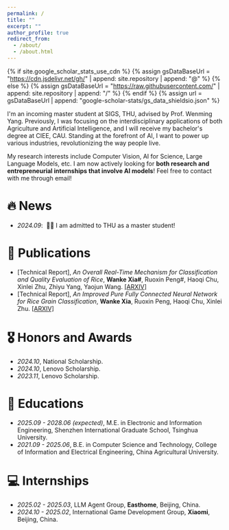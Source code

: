 ```yaml
---
permalink: /
title: ""
excerpt: ""
author_profile: true
redirect_from: 
  - /about/
  - /about.html
---
```


{% if site.google_scholar_stats_use_cdn %}
{% assign gsDataBaseUrl = "https://cdn.jsdelivr.net/gh/" | append: site.repository | append: "@" %}
{% else %}
{% assign gsDataBaseUrl = "https://raw.githubusercontent.com/" | append: site.repository | append: "/" %}
{% endif %}
{% assign url = gsDataBaseUrl | append: "google-scholar-stats/gs_data_shieldsio.json" %}

<span class='anchor' id='about-me'></span>

I'm an incoming master student at SIGS, THU, advised by Prof. Wenming Yang. Previously, I was focusing on the interdisciplinary applications of both Agriculture and Artificial Intelligence, and I will receive my bachelor's degree at CIEE, CAU. Standing at the forefront of AI, I want to power up various industries, revolutionizing the way people live.

My research interests include Computer Vision, AI for Science, Large Language Models, etc. I am now actively looking for **both research and entrepreneurial internships that involve AI models**! Feel free to contact with me through email!

# 🔥 News
- *2024.09*: &nbsp;🎉🎉 I am admitted to THU as a master student!

# 📝 Publications 
- [Technical Report], *An Overall Real-Time Mechanism for Classification and Quality Evaluation of Rice*, **Wanke Xia#**, Ruoxin Peng#, Haoqi Chu, Xinlei Zhu, Zhiyu Yang, Yaojun Wang. [[ARXIV]](https://arxiv.org/abs/2502.13764)
- [Technical Report], *An Improved Pure Fully Connected Neural Network for Rice Grain Classification*, **Wanke Xia**, Ruoxin Peng, Haoqi Chu, Xinlei Zhu. [[ARXIV]](https://arxiv.org/abs/2503.03111)

# 🎖 Honors and Awards
- *2024.10*, National Scholarship.
- *2024.10*, Lenovo Scholarship.
- *2023.11*, Lenovo Scholarship.

# 📖 Educations
- *2025.09 - 2028.06 (expected)*, M.E. in Electronic and Information Engineering, Shenzhen International Graduate School, Tsinghua University. 
- *2021.09 - 2025.06*, B.E. in Computer Science and Technology, College of Information and Electrical Engineering, China Agricultural University. 

# 💻 Internships
- *2025.02 - 2025.03*, LLM Agent Group, **Easthome**, Beijing, China.
- *2024.10 - 2025.02*, International Game Development Group, **Xiaomi**, Beijing, China.
